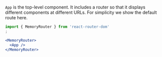 `App` is the top-level component. It includes a router so that it displays
different components at different URLs. For simplicity we show the default route
here.

```jsx
import { MemoryRouter } from 'react-router-dom'
;

<MemoryRouter>
  <App />
</MemoryRouter>
```
